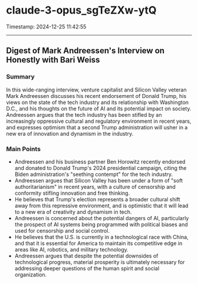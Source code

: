 # claude-3-opus_sgTeZXw-ytQ

Timestamp: 2024-12-25 11:42:55

---

## Digest of Mark Andreessen's Interview on Honestly with Bari Weiss

### Summary
In this wide-ranging interview, venture capitalist and Silicon Valley veteran Mark Andreessen discusses his recent endorsement of Donald Trump, his views on the state of the tech industry and its relationship with Washington D.C., and his thoughts on the future of AI and its potential impact on society. Andreessen argues that the tech industry has been stifled by an increasingly oppressive cultural and regulatory environment in recent years, and expresses optimism that a second Trump administration will usher in a new era of innovation and dynamism in the industry.

### Main Points
- Andreessen and his business partner Ben Horowitz recently endorsed and donated to Donald Trump's 2024 presidential campaign, citing the Biden administration's "seething contempt" for the tech industry.
- Andreessen argues that Silicon Valley has been under a form of "soft authoritarianism" in recent years, with a culture of censorship and conformity stifling innovation and free thinking.
- He believes that Trump's election represents a broader cultural shift away from this repressive environment, and is optimistic that it will lead to a new era of creativity and dynamism in tech.
- Andreessen is concerned about the potential dangers of AI, particularly the prospect of AI systems being programmed with political biases and used for censorship and social control.
- He believes that the U.S. is currently in a technological race with China, and that it is essential for America to maintain its competitive edge in areas like AI, robotics, and military technology.
- Andreessen argues that despite the potential downsides of technological progress, material prosperity is ultimately necessary for addressing deeper questions of the human spirit and social organization.